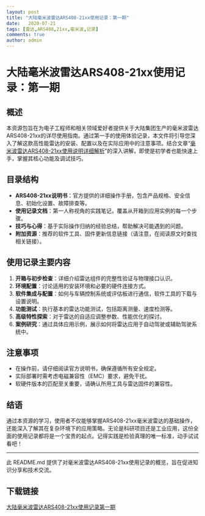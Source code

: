 ```yaml
---
layout: post
title: "大陆毫米波雷达ARS408-21xx使用记录：第一期"
date:   2020-07-21
tags: [雷达,ARS408,21xx,毫米波,记录]
comments: true
author: admin
---
```

# 大陆毫米波雷达ARS408-21xx使用记录：第一期

## 概述

本资源包旨在为电子工程师和相关领域爱好者提供关于大陆集团生产的毫米波雷达ARS408-21xx的详尽使用指南。通过第一手的使用体验记录，本文件将引导您深入了解这款高性能雷达的安装、配置以及在实际应用中的注意事项。结合文章“[毫米波雷达ARS408-21xx使用说明详细解析](https://blog.csdn.net/qjj18776858511/article/details/125965976)”的深入讲解，即使是初学者也能快速上手，掌握其核心功能及调试技巧。

## 目录结构

- **ARS408-21xx说明书**：官方提供的详细操作手册，包含产品规格、安全信息、初始化设置、故障排查等。
- **使用记录文档**：第一人称视角的实践笔记，覆盖从开箱到应用实例的每一个步骤。
- **技巧与心得**：基于实际操作归纳的经验总结，帮助解决可能遇到的问题。
- **附加资源**：推荐的软件工具、固件更新信息链接（请注意，在阅读原文时查找相关链接）。

## 使用记录主要内容

1. **开箱与初步检查**：详细介绍雷达组件的完整性验证与物理接口认识。
2. **环境配置**：讨论适用的安装环境和必要的硬件连接方式。
3. **软件集成与配置**：如何与车辆控制系统或评估板进行通信，软件工具的下载与设置说明。
4. **功能测试**：执行基本的雷达功能测试，包括距离测量、速度检测等。
5. **高级特性探索**：对于雷达的自适应调整参数、性能优化的探讨。
6. **案例研究**：通过具体应用示例，展示如何将雷达应用于自动驾驶或辅助驾驶系统中。
   
## 注意事项

- 在操作前，请仔细阅读官方说明书，确保遵循所有安全规定。
- 实际部署时需考虑电磁兼容性（EMC）要求，避免干扰。
- 软硬件版本的匹配至关重要，请确认所用工具与雷达固件的兼容性。

## 结语

通过本资源的学习，使用者不仅能够掌握ARS408-21xx毫米波雷达的基础操作，还能深入了解其在复杂环境下的应用策略。无论是科研项目还是工业应用，这份全面的使用记录都将是一个宝贵的起点。记得实践是检验真理的唯一标准，动手试试看吧！

---

此 README.md 提供了对毫米波雷达ARS408-21xx使用记录的概览，旨在促进知识分享和技术交流。

## 下载链接

[大陆毫米波雷达ARS408-21xx使用记录第一期](https://pan.quark.cn/s/ffd1227fddce)